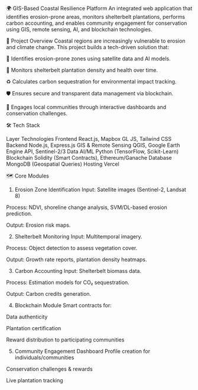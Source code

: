 🌍 GIS-Based Coastal Resilience Platform
An integrated web application that identifies erosion-prone areas, monitors shelterbelt plantations, performs carbon accounting, and enables community engagement for conservation using GIS, remote sensing, AI, and blockchain technologies.

🚀 Project Overview
Coastal regions are increasingly vulnerable to erosion and climate change. This project builds a tech-driven solution that:

📍 Identifies erosion-prone zones using satellite data and AI models.

🌳 Monitors shelterbelt plantation density and health over time.

♻️ Calculates carbon sequestration for environmental impact tracking.

🛡️ Ensures secure and transparent data management via blockchain.

🤝 Engages local communities through interactive dashboards and conservation challenges.

🛠️ Tech Stack

Layer	Technologies
Frontend	React.js, Mapbox GL JS, Tailwind CSS
Backend	Node.js, Express.js
GIS & Remote Sensing	QGIS, Google Earth Engine API, Sentinel-2/3 Data
AI/ML	Python (TensorFlow, Scikit-Learn)
Blockchain	Solidity (Smart Contracts), Ethereum/Ganache
Database	MongoDB (Geospatial Queries)
Hosting	    Vercel

🗺️ Core Modules
1. Erosion Zone Identification
Input: Satellite images (Sentinel-2, Landsat 8)

Process: NDVI, shoreline change analysis, SVM/DL-based erosion prediction.

Output: Erosion risk maps.

2. Shelterbelt Monitoring
Input: Multitemporal imagery.

Process: Object detection to assess vegetation cover.

Output: Growth rate reports, plantation density heatmaps.

3. Carbon Accounting
Input: Shelterbelt biomass data.

Process: Estimation models for CO₂ sequestration.

Output: Carbon credits generation.

4. Blockchain Module
Smart contracts for:

Data authenticity

Plantation certification

Reward distribution to participating communities

5. Community Engagement Dashboard
Profile creation for individuals/communities

Conservation challenges & rewards

Live plantation tracking


